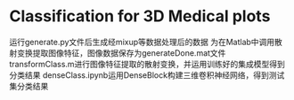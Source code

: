 # Classification for 3D Medical plots
运行generate.py文件后生成经mixup等数据处理后的数据
为在Matlab中调用散射变换提取图像特征，图像数据保存为generateDone.mat文件
transformClass.m进行图像特征提取的散射变换，并运用训练好的集成模型得到分类结果
denseClass.ipynb运用DenseBlock构建三维卷积神经网络，得到测试集分类结果
